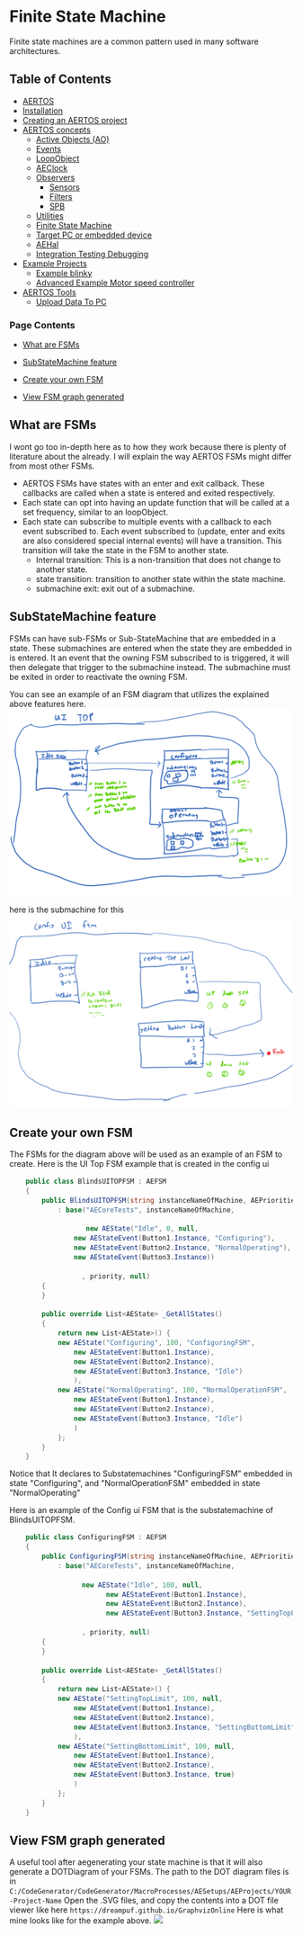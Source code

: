 

# Finite State Machine
<!--  
//UserCode_Sectiona
-->
Finite state machines are a common pattern used in many software architectures.
<!--  
//UserCode_Sectiona_end
-->

## Table of Contents
- [AERTOS](https://github.com/haditj66/AERTOSCopy)
- [Installation](https://github.com/haditj66/AERTOSCopy/blob/master/doc/Installation.md)
- [Creating an AERTOS project](https://github.com/haditj66/AERTOSCopy/blob/master/doc/Creating_an_AERTOS_project.md)
- [AERTOS concepts](https://github.com/haditj66/AERTOSCopy/blob/master/doc/AERTOS_concepts.md)
    - [Active Objects (AO)](https://github.com/haditj66/AERTOSCopy/blob/master/doc/concepts/AOs.md)
    - [Events](https://github.com/haditj66/AERTOSCopy/blob/master/doc/concepts/Events.md)
    - [LoopObject](https://github.com/haditj66/AERTOSCopy/blob/master/doc/concepts/LoopObject.md)
    - [AEClock](https://github.com/haditj66/AERTOSCopy/blob/master/doc/concepts/AEClock.md)
    - [Observers](https://github.com/haditj66/AERTOSCopy/blob/master/doc/concepts/Observers.md)
        - [Sensors](https://github.com/haditj66/AERTOSCopy/blob/master/doc/concepts/observers/Sensors.md)
        - [Filters](https://github.com/haditj66/AERTOSCopy/blob/master/doc/concepts/observers/Filters.md)
        - [SPB](https://github.com/haditj66/AERTOSCopy/blob/master/doc/concepts/observers/SPB.md)
    - [Utilities](https://github.com/haditj66/AERTOSCopy/blob/master/doc/concepts/Utilities.md)
    - [Finite State Machine](https://github.com/haditj66/AERTOSCopy/blob/master/doc/concepts/FSM.md)
    - [Target PC or embedded device](https://github.com/haditj66/AERTOSCopy/blob/master/doc/concepts/Target_PC_Or_Embed.md)
    - [AEHal](https://github.com/haditj66/AERTOSCopy/blob/master/doc/concepts/AEHal.md)
    - [Integration Testing Debugging](https://github.com/haditj66/AERTOSCopy/blob/master/doc/concepts/IntegrationTesting.md)
- [Example Projects](https://github.com/haditj66/AERTOSCopy/blob/master/doc/Examples.md)
    - [Example blinky](https://github.com/haditj66/AERTOSCopy/blob/master/doc/example/blinky.md)
    - [Advanced Example Motor speed controller](https://github.com/haditj66/AERTOSCopy/blob/master/doc/example/motor_speed_controller.md)
- [AERTOS Tools](https://github.com/haditj66/AERTOSCopy/blob/master/doc/AERTOS_TOOLS.md)
    - [Upload Data To PC](https://github.com/haditj66/AERTOSCopy/blob/master/doc/tools/UploadDataToPC.md)
 

### Page Contents
- [What are FSMs](#what-are-fsms)

- [SubStateMachine feature](#substatemachine-feature)

- [Create your own FSM](#create-your-own-fsm)

- [View FSM graph generated](#view-fsm-graph-generated)



<!--  
//UserCode_Sectionb
//UserCode_Sectionb_end
 -->
 
## What are FSMs
<!--  
 //UserCode_Sectionwhatarefsms
 -->
 I wont go too in-depth here as to how they work because there is plenty of literature about the already.  I will explain the way AERTOS FSMs might differ from most other FSMs.

 - AERTOS FSMs have states with an enter and exit callback. These callbacks are called when a state is entered and exited respectively.
 - Each state can opt into having an update function that will be called at a set frequency, similar to an loopObject.
 - Each state can subscribe to multiple events with a callback to each event subscribed to. Each event subscribed to (update, enter and exits are also considered special internal events) will have a transition. This transition will take the state in the FSM to another state. 
	 - Internal transition: This is a non-transition that does not change to another state.
	 - state transition: transition to another state within the state machine.
	 - submachine exit: exit out of a submachine.

<!--  
//UserCode_Sectionwhatarefsms_end
-->
## SubStateMachine feature
<!--  
 //UserCode_Sectionsubstatemachinefeature
 -->
FSMs can have sub-FSMs or Sub-StateMachine that are embedded in a state. These submachines are entered when the state they are embedded in is entered. It an event that the owning FSM subscribed to is triggered, it will then delegate that trigger to the submachine instead. The submachine must be exited in order to reactivate the owning FSM.

You can see an example of an FSM diagram that utilizes the explained above features here.
![](https://github.com/haditj66/AERTOS/blob/master/doc/images/FSM1.PNG) 

here is the submachine for this
![](https://github.com/haditj66/AERTOS/blob/master/doc/images/FSM2.PNG)
<!--  
//UserCode_Sectionsubstatemachinefeature_end
-->
## Create your own FSM
<!--  
 //UserCode_Sectioncreateyourownfsm
 -->
 The FSMs for the diagram above will be used as an example of an FSM to create. Here is the UI Top FSM example that is created in the config ui

```csharp
    public class BlindsUITOPFSM : AEFSM
    {
        public BlindsUITOPFSM(string instanceNameOfMachine, AEPriorities priority)
            : base("AECoreTests", instanceNameOfMachine,

                   new AEState("Idle", 0, null,
                new AEStateEvent(Button1.Instance, "Configuring"),
                new AEStateEvent(Button2.Instance, "NormalOperating"),
                new AEStateEvent(Button3.Instance))

                  , priority, null)
        {
        }

        public override List<AEState> _GetAllStates()
        {
            return new List<AEState>() {
            new AEState("Configuring", 100, "ConfiguringFSM",
                new AEStateEvent(Button1.Instance),
                new AEStateEvent(Button2.Instance),
                new AEStateEvent(Button3.Instance, "Idle")
                ),
            new AEState("NormalOperating", 100, "NormalOperationFSM",
                new AEStateEvent(Button1.Instance),
                new AEStateEvent(Button2.Instance),
                new AEStateEvent(Button3.Instance, "Idle")
                )
            };
        }
    }
```
Notice that It declares to Substatemachines "ConfiguringFSM" embedded in state "Configuring", and "NormalOperationFSM" embedded in state "NormalOperating"

Here is an example of the Config ui FSM that is the substatemachine of BlindsUITOPFSM.
```csharp
    public class ConfiguringFSM : AEFSM
    {
        public ConfiguringFSM(string instanceNameOfMachine, AEPriorities priority)
            : base("AECoreTests", instanceNameOfMachine,

                  new AEState("Idle", 100, null,
                        new AEStateEvent(Button1.Instance),
                        new AEStateEvent(Button2.Instance),
                        new AEStateEvent(Button3.Instance, "SettingTopLimit"))

                  , priority, null)
        {
        }

        public override List<AEState> _GetAllStates()
        {
            return new List<AEState>() {
            new AEState("SettingTopLimit", 100, null,
                new AEStateEvent(Button1.Instance),
                new AEStateEvent(Button2.Instance),
                new AEStateEvent(Button3.Instance, "SettingBottomLimit")
                ),
            new AEState("SettingBottomLimit", 100, null,
                new AEStateEvent(Button1.Instance),
                new AEStateEvent(Button2.Instance),
                new AEStateEvent(Button3.Instance, true)
                )
            };
        }
    }
```    
<!--  
//UserCode_Sectioncreateyourownfsm_end
-->
## View FSM graph generated
<!--  
 //UserCode_Sectionviewfsmgraphgenerated
-->
A useful tool after aegenerating your state machine is that it will also generate a DOTDiagram of your FSMs.  The path to the DOT diagram files is in 
```C:/CodeGenerator/CodeGenerator/MacroProcesses/AESetups/AEProjects/YOUR-Project-Name```
Open the .SVG files, and copy the contents into a DOT file viewer like here 
```https://dreampuf.github.io/GraphvizOnline```
Here is what mine looks like for the example above.
![](https://github.com/haditj66/AERTOS/blob/master/doc/images/FSM3.PNG)
<!--  
//UserCode_Sectionviewfsmgraphgenerated_end
-->


 
